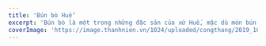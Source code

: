 ```yaml
---
title: 'Bún bò Huế'
excerpt: 'Bún bò là một trong những đặc sản của xứ Huế, mặc dù món bún này phổ biến trên cả ba miền ở Việt Nam và cả người Việt tại hải ngoại. Tại Huế, món này được gọi đơn giản là "bún bò" hoặc gọi cụ thể hơn là "bún bò giò heo". Các địa phương khác gọi là "bún bò Huế", "bún bò gốc Huế" để chỉ xuất xứ của món ăn này'
coverImage: 'https://image.thanhnien.vn/1024/uploaded/congthang/2019_10_09/anh_1_dzzf.jpg'
---
```


